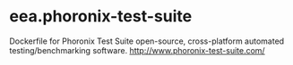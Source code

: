 # eea.phoronix-test-suite
Dockerfile for Phoronix Test Suite open-source, cross-platform automated testing/benchmarking software. http://www.phoronix-test-suite.com/
